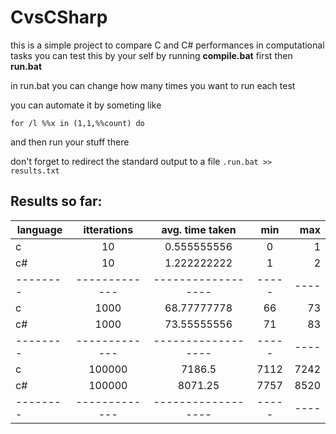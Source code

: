 # CvsCSharp

this is a simple project to compare C and C# performances in computational tasks
you can test this by your self by running **compile.bat** first then **run.bat**

in run.bat you can change how many times you want to run each test

you can automate it by someting like
```
for /l %%x in (1,1,%%count) do 
```
and then run your stuff there

don't forget to redirect the standard output to a file
```.run.bat >> results.txt```

## Results so far:

|**language** | itterations | avg. time taken | min | max
|--------|:-------------:|:------------------:|:-----:|----:
|c|10|0.555555556|0|1
|c#|10|1.222222222|1|2
|--------|-------------|------------------|-----|----|
|c|1000|68.77777778|66|73
|c#|1000|73.55555556|71|83
|--------|-------------|------------------|-----|----|
|c|100000|7186.5|7112|7242
|c#|100000|8071.25|7757|8520
|--------|-------------|------------------|-----|----|

